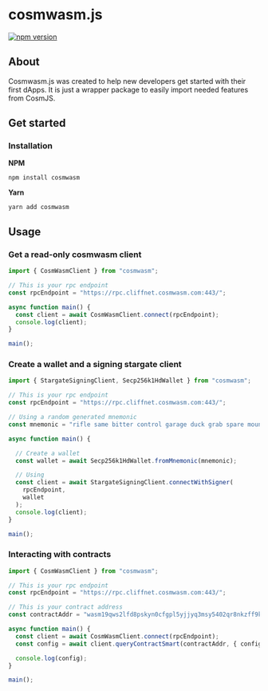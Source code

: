 # cosmwasm.js

[![npm version](https://img.shields.io/npm/v/cosmwasm.svg)](https://www.npmjs.com/package/cosmwasm)

## About

Cosmwasm.js was created to help new developers get started with their first dApps.
It is just a wrapper package to easily import needed features from CosmJS.

## Get started

### Installation

**NPM**

`npm install cosmwasm`

**Yarn**

`yarn add cosmwasm`

## Usage

### Get a read-only cosmwasm client

```ts
import { CosmWasmClient } from "cosmwasm";

// This is your rpc endpoint
const rpcEndpoint = "https://rpc.cliffnet.cosmwasm.com:443/";

async function main() {
  const client = await CosmWasmClient.connect(rpcEndpoint);
  console.log(client);
}

main();
```

### Create a wallet and a signing stargate client

```ts
import { StargateSigningClient, Secp256k1HdWallet } from "cosmwasm";

// This is your rpc endpoint
const rpcEndpoint = "https://rpc.cliffnet.cosmwasm.com:443/";

// Using a random generated mnemonic
const mnemonic = "rifle same bitter control garage duck grab spare mountain doctor rubber cook";

async function main() {

  // Create a wallet
  const wallet = await Secp256k1HdWallet.fromMnemonic(mnemonic);

  // Using
  const client = await StargateSigningClient.connectWithSigner(
    rpcEndpoint,
    wallet
  );
  console.log(client);
}

main();
```

### Interacting with contracts

```ts
import { CosmWasmClient } from "cosmwasm";

// This is your rpc endpoint
const rpcEndpoint = "https://rpc.cliffnet.cosmwasm.com:443/";

// This is your contract address
const contractAddr = "wasm19qws2lfd8pskyn0cfgpl5yjjyq3msy5402qr8nkzff9kdnkaepyqycedfh";

async function main() {
  const client = await CosmWasmClient.connect(rpcEndpoint);
  const config = await client.queryContractSmart(contractAddr, { config: {} });

  console.log(config);
}

main();
```
